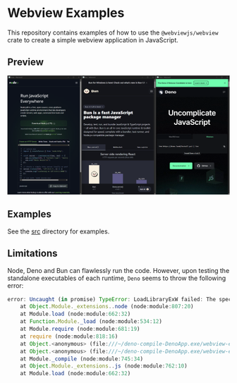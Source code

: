 # Webview Examples

This repository contains examples of how to use the `@webviewjs/webview` crate to create a simple webview application in JavaScript.

## Preview

![Preview](./result/image.png)

## Examples

See the [src](./src) directory for examples.

## Limitations

Node, Deno and Bun can flawlessly run the code. However, upon testing the standalone executables of each runtime, `Deno` seems to throw the following error:

```js
error: Uncaught (in promise) TypeError: LoadLibraryExW failed: The specified module could not be found. (os error 126)
    at Object.Module._extensions..node (node:module:807:20)
    at Module.load (node:module:662:32)
    at Function.Module._load (node:module:534:12)
    at Module.require (node:module:681:19)
    at require (node:module:818:16)
    at Object.<anonymous> (file:///~/deno-compile-DenoApp.exe/webview-examples/node_modules/@webviewjs/webview/index.js:72:29)
    at Object.<anonymous> (file:///~/deno-compile-DenoApp.exe/webview-examples/node_modules/@webviewjs/webview/index.js:325:4)
    at Module._compile (node:module:745:34)
    at Object.Module._extensions..js (node:module:762:10)
    at Module.load (node:module:662:32)
```
